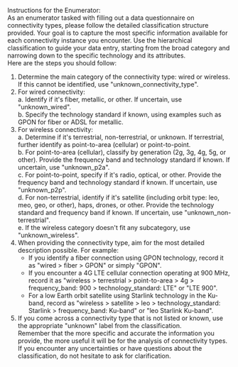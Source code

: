 Instructions for the Enumerator:  
As an enumerator tasked with filling out a data questionnaire on connectivity types, please follow the detailed classification structure provided. Your goal is to capture the most specific information available for each connectivity instance you encounter. Use the hierarchical classification to guide your data entry, starting from the broad category and narrowing down to the specific technology and its attributes.  
Here are the steps you should follow:  
1. Determine the main category of the connectivity type: wired or wireless. If this cannot be identified, use "unknown_connectivity_type".  
2. For wired connectivity:  
   a. Identify if it's fiber, metallic, or other. If uncertain, use "unknown_wired".  
   b. Specify the technology standard if known, using examples such as GPON for fiber or ADSL for metallic.  
3. For wireless connectivity:  
   a. Determine if it's terrestrial, non-terrestrial, or unknown. If terrestrial, further identify as point-to-area (cellular) or point-to-point.  
   b. For point-to-area (cellular), classify by generation (2g, 3g, 4g, 5g, or other). Provide the frequency band and technology standard if known. If uncertain, use "unknown_p2a".  
   c. For point-to-point, specify if it's radio, optical, or other. Provide the frequency band and technology standard if known. If uncertain, use "unknown_p2p".  
   d. For non-terrestrial, identify if it's satellite (including orbit type: leo, meo, geo, or other), haps, drones, or other. Provide the technology standard and frequency band if known. If uncertain, use "unknown_non-terrestrial".  
   e. If the wireless category doesn't fit any subcategory, use "unknown_wireless".  
4. When providing the connectivity type, aim for the most detailed description possible. For example:  
   - If you identify a fiber connection using GPON technology, record it as "wired > fiber > GPON" or simply "GPON".  
   - If you encounter a 4G LTE cellular connection operating at 900 MHz, record it as "wireless > terrestrial > point-to-area > 4g > frequency_band: 900 > technology_standard: LTE" or "LTE 900".  
   - For a low Earth orbit satellite using Starlink technology in the Ku-band, record as "wireless > satellite > leo > technology_standard: Starlink > frequency_band: Ku-band" or "leo Starlink Ku-band".  
5. If you come across a connectivity type that is not listed or known, use the appropriate "unknown" label from the classification.     
Remember that the more specific and accurate the information you provide, the more useful it will be for the analysis of connectivity types. If you encounter any uncertainties or have questions about the classification, do not hesitate to ask for clarification.

